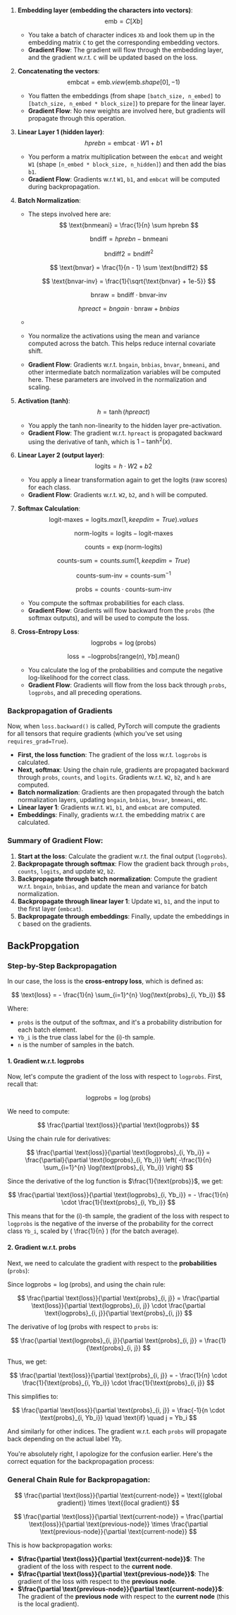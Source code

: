 
1. **Embedding layer (embedding the characters into vectors)**:
   $$
   \text{emb} = C[Xb]
   $$
   - You take a batch of character indices `Xb` and look them up in the embedding matrix `C` to get the corresponding embedding vectors.
   - **Gradient Flow**: The gradient will flow through the embedding layer, and the gradient w.r.t. `C` will be updated based on the loss.

2. **Concatenating the vectors**:
   $$
   \text{embcat} = \text{emb}.view(\text{emb}.shape[0], -1)
   $$
   - You flatten the embeddings (from shape `[batch_size, n_embed]` to `[batch_size, n_embed * block_size]`) to prepare for the linear layer.
   - **Gradient Flow**: No new weights are involved here, but gradients will propagate through this operation. 

3. **Linear Layer 1 (hidden layer)**:
   $$
   hprebn = \text{embcat} \cdot W1 + b1
   $$
   - You perform a matrix multiplication between the `embcat` and weight `W1` (shape `[n_embed * block_size, n_hidden]`) and then add the bias `b1`.
   - **Gradient Flow**: Gradients w.r.t `W1`, `b1`, and `embcat` will be computed during backpropagation.

4. **Batch Normalization**:
   - The steps involved here are:
     $$
     \text{bnmeani} = \frac{1}{n} \sum hprebn
     $$
   
     $$
     \text{bndiff} = hprebn - \text{bnmeani}
     $$
   
     $$
     \text{bndiff2} = \text{bndiff}^2
     $$
   
     $$
     \text{bnvar} = \frac{1}{n - 1} \sum \text{bndiff2}
     $$
   
     $$
     \text{bnvar-inv} = \frac{1}{\sqrt{\text{bnvar} + 1e-5}}
     $$

     $$
     \text{bnraw} = \text{bndiff} \cdot \text{bnvar-inv}
     $$
   
     $$
     hpreact = bngain \cdot \text{bnraw} + bnbias
     $$
   - 
   - You normalize the activations using the mean and variance computed across the batch. This helps reduce internal covariate shift.
   - **Gradient Flow**: Gradients w.r.t. `bngain`, `bnbias`, `bnvar`, `bnmeani`, and other intermediate batch normalization variables will be computed here. These parameters are involved in the normalization and scaling.

5. **Activation (tanh)**:
   $$
   h = \tanh(hpreact)
   $$
   - You apply the tanh non-linearity to the hidden layer pre-activation.
   - **Gradient Flow**: The gradient w.r.t. `hpreact` is propagated backward using the derivative of tanh, which is $1 - \text{tanh}^2(x)$.

6. **Linear Layer 2 (output layer)**:
   $$
   \text{logits} = h \cdot W2 + b2
   $$
   - You apply a linear transformation again to get the logits (raw scores) for each class.
   - **Gradient Flow**: Gradients w.r.t. `W2`, `b2`, and `h` will be computed.

7. **Softmax Calculation**:
   $$
   \text{logit-maxes} = \text{logits}.max(1, keepdim=True).values
   $$

   $$
   \text{norm-logits} = \text{logits} - \text{logit-maxes}
   $$

   $$
   \text{counts} = \exp(\text{norm-logits})
   $$

   $$
   \text{counts-sum} = \text{counts}.sum(1, keepdim=True)
   $$

   $$
   \text{counts-sum-inv} = \text{counts-sum}^{-1}
   $$

   $$
   \text{probs} = \text{counts} \cdot \text{counts-sum-inv}
   $$
   - You compute the softmax probabilities for each class.
   - **Gradient Flow**: Gradients will flow backward from the `probs` (the softmax outputs), and will be used to compute the loss.

8. **Cross-Entropy Loss**:
   $$
   \text{logprobs} = \log(\text{probs})
   $$

   $$
   \text{loss} = -\text{logprobs}[ \text{range}(n), Yb].\text{mean}()
   $$
   - You calculate the log of the probabilities and compute the negative log-likelihood for the correct class.
   - **Gradient Flow**: Gradients will flow from the loss back through `probs`, `logprobs`, and all preceding operations.

### Backpropagation of Gradients

Now, when `loss.backward()` is called, PyTorch will compute the gradients for all tensors that require gradients (which you've set using `requires_grad=True`).

- **First, the loss function**: The gradient of the loss w.r.t. `logprobs` is calculated.
- **Next, softmax**: Using the chain rule, gradients are propagated backward through `probs`, `counts`, and `logits`. Gradients w.r.t. `W2`, `b2`, and `h` are computed.
- **Batch normalization**: Gradients are then propagated through the batch normalization layers, updating `bngain`, `bnbias`, `bnvar`, `bnmeani`, etc.
- **Linear layer 1**: Gradients w.r.t. `W1`, `b1`, and `embcat` are computed. 
- **Embeddings**: Finally, gradients w.r.t. the embedding matrix `C` are calculated. 

### Summary of Gradient Flow:

1. **Start at the loss**: Calculate the gradient w.r.t. the final output (`logprobs`).
2. **Backpropagate through softmax**: Flow the gradient back through `probs`, `counts`, `logits`, and update `W2`, `b2`.
3. **Backpropagate through batch normalization**: Compute the gradient w.r.t. `bngain`, `bnbias`, and update the mean and variance for batch normalization.
4. **Backpropagate through linear layer 1**: Update `W1`, `b1`, and the input to the first layer (`embcat`).
5. **Backpropagate through embeddings**: Finally, update the embeddings in `C` based on the gradients.


## BackPropgation 


### Step-by-Step Backpropagation

In our case, the loss is the **cross-entropy loss**, which is defined as:

$$
\text{loss} = - \frac{1}{n} \sum_{i=1}^{n} \log(\text{probs}_{i, Yb_i})
$$

Where:
- `probs` is the output of the softmax, and it's a probability distribution for each batch element.
- `Yb_i` is the true class label for the \(i\)-th sample.
- `n` is the number of samples in the batch.

#### 1. Gradient w.r.t. **logprobs**

Now, let's compute the gradient of the loss with respect to `logprobs`. First, recall that:

$$
\text{logprobs} = \log(\text{probs})
$$

We need to compute:

$$
\frac{\partial \text{loss}}{\partial \text{logprobs}}
$$

Using the chain rule for derivatives:

$$
\frac{\partial \text{loss}}{\partial \text{logprobs}_{i, Yb_i}} = \frac{\partial}{\partial \text{logprobs}_{i, Yb_i}} \left( -\frac{1}{n} \sum_{i=1}^{n} \log(\text{probs}_{i, Yb_i}) \right)
$$

Since the derivative of the log function is $\frac{1}{\text{probs}}$, we get:

$$
\frac{\partial \text{loss}}{\partial \text{logprobs}_{i, Yb_i}} = - \frac{1}{n} \cdot \frac{1}{\text{probs}_{i, Yb_i}}
$$

This means that for the \(i\)-th sample, the gradient of the loss with respect to `logprobs` is the negative of the inverse of the probability for the correct class `Yb_i`, scaled by \( \frac{1}{n} \) (for the batch average).

#### 2. Gradient w.r.t. **probs**

Next, we need to calculate the gradient with respect to the **probabilities** (`probs`):

Since $\text{logprobs} = \log(\text{probs})$, and using the chain rule:

$$
\frac{\partial \text{loss}}{\partial \text{probs}_{i, j}} = \frac{\partial \text{loss}}{\partial \text{logprobs}_{i, j}} \cdot \frac{\partial \text{logprobs}_{i, j}}{\partial \text{probs}_{i, j}}
$$

The derivative of $\log(\text{probs}$ with respect to `probs` is:

$$
\frac{\partial \text{logprobs}_{i, j}}{\partial \text{probs}_{i, j}} = \frac{1}{\text{probs}_{i, j}}
$$

Thus, we get:

$$
\frac{\partial \text{loss}}{\partial \text{probs}_{i, j}} = - \frac{1}{n} \cdot \frac{1}{\text{probs}_{i, Yb_i}} \cdot \frac{1}{\text{probs}_{i, j}}
$$

This simplifies to:

$$
\frac{\partial \text{loss}}{\partial \text{probs}_{i, j}} = \frac{-1}{n \cdot \text{probs}_{i, Yb_i}} \quad \text{if} \quad j = Yb_i
$$

And similarly for other indices. The gradient w.r.t. each `probs` will propagate back depending on the actual label $Yb_i$.

You're absolutely right, I apologize for the confusion earlier. Here's the correct equation for the backpropagation process:

### General Chain Rule for Backpropagation:

$$
\frac{\partial \text{loss}}{\partial \text{current-node}} = \text{(global gradient)} \times   \text{(local gradient)}
$$



$$
\frac{\partial \text{loss}}{\partial \text{current-node}} = \frac{\partial \text{loss}}{\partial \text{previous-node}} \times \frac{\partial \text{previous-node}}{\partial \text{current-node}}
$$

This is how backpropagation works:

- **$\frac{\partial \text{loss}}{\partial \text{current-node}}$**: The gradient of the loss with respect to the **current node**.
- **$\frac{\partial \text{loss}}{\partial \text{previous-node}}$**: The gradient of the loss with respect to the **previous node**.
- **$\frac{\partial \text{previous-node}}{\partial \text{current-node}}$**: The gradient of the **previous node** with respect to the **current node** (this is the local gradient).

